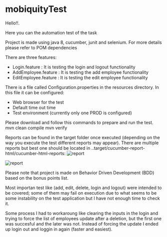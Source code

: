 # mobiquityTest

Hello!!.

Here you can the automation test of the task

Project is made using java 8, cucumber, junit and selenium. For more details please refer to POM dependencies

There are three features:
  - Login.feature : It is testing the login and logout functionality
  - AddEmployee.feature : It is testing the add employee functionality
  - EditEmployee.feature :  It is testing the edit employee functionality

There is a file called Configuration.properties in the resources directory. In this file it can be configured:
  - Web browser for the test
  - Default time out time
  - Test environment (currently only one PROD is configured)

Please download and follow this commands to prepare and run the test.
mvn clean compile
mvn verify

Reports can be found in the target folder once executed (depending on the way you execute the test different reports may appear). There are multiple reports but best one should be located in ..target/cucumber-report-html/cucumber-html-reports:
![report](https://github.com/jarvcol/mobiquityTest/tree/master/reportImg/report1.png)

![report](https://github.com/jarvcol/mobiquityTest/tree/master/reportImg/report2.png)

Please note that project is made on Behavior Driven Development (BDD) based on the bonus points list.

Most importan test like (add, edit, delete, login and logout) were intended to be covered; some of them may fail on execution due to what seems to be some instability on the test application but I have not enough time to check it.

Some process I had to workaroung like clearing the inputs in the login and trying to force the list of employees update after a deletion, but the first one was succesful and the later was not. Instead of forcing the update I ended up login out and loggin in again (faster and easiest).

